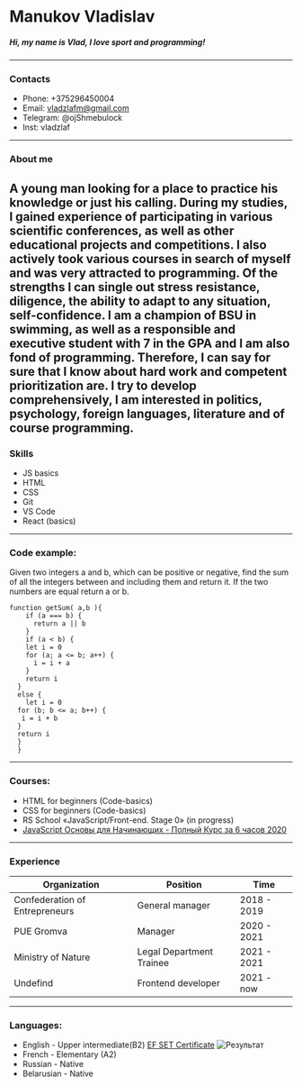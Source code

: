 # Manukov Vladislav
##### Hi, my name is Vlad, I love sport and programming!
-------------
### Contacts 
* Phone: +375296450004 
* Email: vladzlafm@gmail.com
* Telegram: @ojShmebulock
* Inst: vladzlaf

---------------
### About me
A young man looking for a place to practice his knowledge or just his calling. During my studies, I gained experience of participating in various scientific conferences, as well as other educational projects and competitions. I also actively took various courses in search of myself and was very attracted to programming. Of the strengths I can single out stress resistance, diligence, the ability to adapt to any situation, self-confidence. I am a champion of BSU in swimming, as well as a responsible and executive student with 7 in the GPA and I am also fond of programming. Therefore, I can say for sure that I know about hard work and competent prioritization are. I try to develop comprehensively, I am interested in politics, psychology, foreign languages, literature and of course programming.
----------------------
### Skills 
* JS basics
* HTML
* CSS
* Git
* VS Code
* React (basics)

------------------- 

### Code example:
Given two integers a and b, which can be positive or negative, find the sum of all the integers between and including them and return it. If the two numbers are equal return a or b.
```
function getSum( a,b ){
    if (a === b) {
      return a || b
    }
    if (a < b) {
    let i = 0
    for (a; a <= b; a++) {
      i = i + a
    }
    return i 
  }
  else {
    let i = 0
  for (b; b <= a; b++) {
   i = i + b
  } 
  return i
  }
  }
  ``` 
----------------
### Courses:
* HTML for beginners (Code-basics)
* CSS for beginners (Code-basics)
* RS School «JavaScript/Front-end. Stage 0» (in progress)
* [JavaScript Основы для Начинающих - Полный Курс за 6 часов 2020](https://www.youtube.com/watch?v=Bluxbh9CaQ0&ab_channel=%D0%92%D0%BB%D0%B0%D0%B4%D0%B8%D0%BB%D0%B5%D0%BD%D0%9C%D0%B8%D0%BD%D0%B8%D0%BD)
----------------
### Experience

| Organization | Position | Time |
| --- | --- | --- |
| Confederation of Entrepreneurs |General manager |2018 - 2019 |
| PUE Gromva | Manager | 2020 - 2021 |
| Ministry of Nature | Legal Department Trainee | 2021 - 2021 |
| Undefind |Frontend developer |2021 - now |

----------------
### Languages:
* English - Upper intermediate(B2) [EF SET Certificate](https://www.efset.org/cert/ayjhve)
![Результат](https://sun9-14.userapi.com/impg/EXcNqhiPN6j3vMMBWClyNB0owYuHA8TnLcz-pg/mJbToh1BxMY.jpg?size=497x490&quality=96&sign=a6a7e46f513a574a352e5dbcc2ba7b63&type=album)
* French - Elementary (A2)
* Russian - Native
* Belarusian - Native
